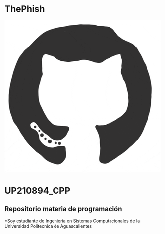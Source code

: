 # ThePhish

<div>
  <p align="center">
  <img src="imagenseis/giphy.gif" width="800"> 
  </p>
</div>    
    
# UP210894_CPP
## Repositorio materia de programación 
*Soy estudiante de Ingenieria en Sistemas Computacionales de la Universidad Politecnica de Aguascalientes 
